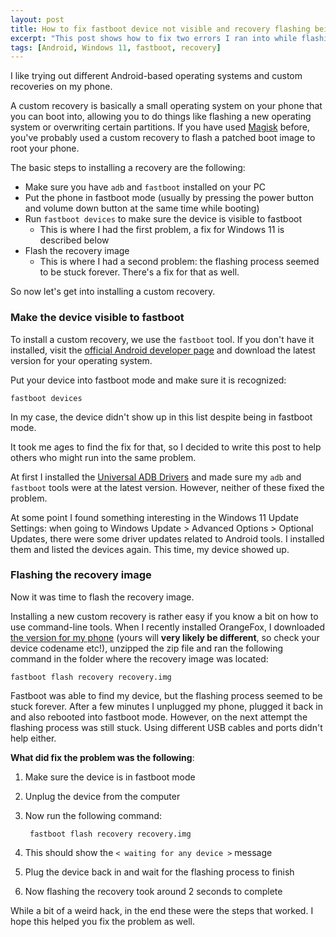 ```yaml
---
layout: post
title: How to fix fastboot device not visible and recovery flashing being stuck on Windows 11
excerpt: "This post shows how to fix two errors I ran into while flashing a custom recovery image using fastboot on Windows 11."
tags: [Android, Windows 11, fastboot, recovery]
---
```


I like trying out different Android-based operating systems and custom recoveries on my phone.

A custom recovery is basically a small operating system on your phone that you can boot into, allowing you to do things like flashing a new operating system or overwriting certain partitions. If you have used [Magisk](https://github.com/topjohnwu/Magisk) before, you've probably used a custom recovery to flash a patched boot image to root your phone.

The basic steps to installing a recovery are the following:
* Make sure you have `adb` and `fastboot` installed on your PC
* Put the phone in fastboot mode (usually by pressing the power button and volume down button at the same time while booting)
* Run `fastboot devices` to make sure the device is visible to fastboot
  * This is where I had the first problem, a fix for Windows 11 is described below
* Flash the recovery image
  * This is where I had a second problem: the flashing process seemed to be stuck forever. There's a fix for that as well.

So now let's get into installing a custom recovery.

### Make the device visible to fastboot
To install a custom recovery, we use the `fastboot` tool. If you don't have it installed, visit the [official Android developer page](https://developer.android.com/studio/releases/platform-tools) and download the latest version for your operating system.

Put your device into fastboot mode and make sure it is recognized:

	fastboot devices

In my case, the device didn't show up in this list despite being in fastboot mode.

It took me ages to find the fix for that, so I decided to write this post to help others who might run into the same problem.

At first I installed the [Universal ADB Drivers](https://adb.clockworkmod.com/) and made sure my `adb` and `fastboot` tools were at the latest version. However, neither of these fixed the problem.

At some point I found something interesting in the Windows 11 Update Settings: when going to Windows Update > Advanced Options > Optional Updates, there were some driver updates related to Android tools. I installed them and listed the devices again. This time, my device showed up.

### Flashing the recovery image
Now it was time to flash the recovery image.

Installing a new custom recovery is rather easy if you know a bit on how to use command-line tools. When I recently installed OrangeFox, I downloaded [the version for my phone](https://orangefox.download/device/chiron) (yours will **very likely be different**, so check your device codename etc!), unzipped the zip file and ran the following command in the folder where the recovery image was located:

	fastboot flash recovery recovery.img

Fastboot was able to find my device, but the flashing process seemed to be stuck forever. After a few minutes I unplugged my phone, plugged it back in and also rebooted into fastboot mode. However, on the next attempt the flashing process was still stuck. Using different USB cables and ports didn't help either.

**What did fix the problem was the following**:
1. Make sure the device is in fastboot mode
2. Unplug the device from the computer
3. Now run the following command:

		fastboot flash recovery recovery.img

4. This should show the `< waiting for any device >` message
5. Plug the device back in and wait for the flashing process to finish
6. Now flashing the recovery took around 2 seconds to complete

While a bit of a weird hack, in the end these were the steps that worked.
I hope this helped you fix the problem as well.
